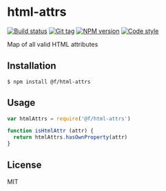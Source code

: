
# html-attrs

[![Build status][travis-image]][travis-url]
[![Git tag][git-image]][git-url]
[![NPM version][npm-image]][npm-url]
[![Code style][standard-image]][standard-url]

Map of all valid HTML attributes

## Installation

    $ npm install @f/html-attrs

## Usage

```js
var htmlAttrs = require('@f/html-attrs')

function isHtmlAttr (attr) {
  return htmlAttrs.hasOwnProperty(attr)
}
```

## License

MIT

[travis-image]: https://img.shields.io/travis/micro-js/html-attrs.svg?style=flat-square
[travis-url]: https://travis-ci.org/micro-js/html-attrs
[git-image]: https://img.shields.io/github/tag/micro-js/html-attrs.svg?style=flat-square
[git-url]: https://github.com/micro-js/html-attrs
[standard-image]: https://img.shields.io/badge/code%20style-standard-brightgreen.svg?style=flat-square
[standard-url]: https://github.com/feross/standard
[npm-image]: https://img.shields.io/npm/v/@f/html-attrs.svg?style=flat-square
[npm-url]: https://npmjs.org/package/@f/html-attrs

